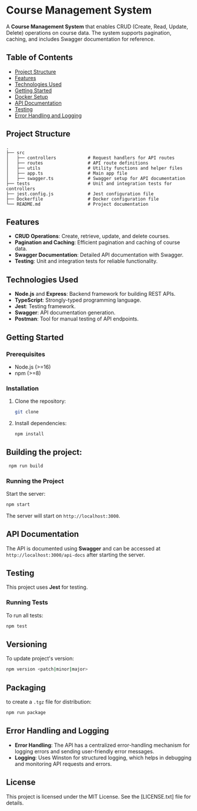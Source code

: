 
# Course Management System

A **Course Management System** that enables CRUD (Create, Read, Update, Delete) operations on course data. The system supports pagination, caching, and includes Swagger documentation for reference.

## Table of Contents
- [Project Structure](#project-structure)
- [Features](#features)
- [Technologies Used](#technologies-used)
- [Getting Started](#getting-started)
- [Docker Setup](#docker-setup)
- [API Documentation](#api-documentation)
- [Testing](#testing)
- [Error Handling and Logging](#error-handling-and-logging)

## Project Structure

```
.
├── src
│   ├── controllers            # Request handlers for API routes
│   ├── routes                 # API route definitions
│   ├── utils                  # Utility functions and helper files
│   ├── app.ts                 # Main app file
│   ├── swagger.ts             # Swagger setup for API documentation
├── tests                      # Unit and integration tests for controllers
├── jest.config.js             # Jest configuration file
├── Dockerfile                 # Docker configuration file
└── README.md                  # Project documentation
```

## Features

- **CRUD Operations**: Create, retrieve, update, and delete courses.
- **Pagination and Caching**: Efficient pagination and caching of course data.
- **Swagger Documentation**: Detailed API documentation with Swagger.
- **Testing**: Unit and integration tests for reliable functionality.

## Technologies Used

- **Node.js** and **Express**: Backend framework for building REST APIs.
- **TypeScript**: Strongly-typed programming language.
- **Jest**: Testing framework.
- **Swagger**: API documentation generation.
- **Postman**: Tool for manual testing of API endpoints.

## Getting Started

### Prerequisites
- Node.js (>=16)
- npm (>=8)

### Installation
1. Clone the repository:
   ```bash
   git clone 
   ```

2. Install dependencies:
   ```bash
   npm install
   ```
## Building the project:
  ```bash
   npm run build
   ```

### Running the Project
Start the server:
```bash
npm start
```

The server will start on `http://localhost:3000`.

## API Documentation

The API is documented using **Swagger** and can be accessed at `http://localhost:3000/api-docs` after starting the server.

## Testing

This project uses **Jest** for testing.

### Running Tests
To run all tests:
```bash
npm test
```
## Versioning
To update project's version:
```bash
npm version <patch|minor|major> 
```
## Packaging
to create a `.tgz` file for distribution:
```bash
npm run package
```


## Error Handling and Logging

- **Error Handling**: The API has a centralized error-handling mechanism for logging errors and sending user-friendly error messages.
- **Logging**: Uses Winston for structured logging, which helps in debugging and monitoring API requests and errors.


## License

This project is licensed under the MIT License. See the [LICENSE.txt] file for details.